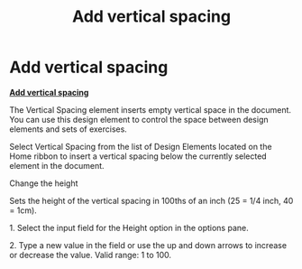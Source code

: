 ﻿---
title: Add vertical spacing
category: reference
---

# Add vertical spacing

**<u>Add vertical spacing</u>**

The Vertical Spacing element inserts empty vertical space in the document. You can use this design element to control the space between design elements and sets of exercises.

Select Vertical Spacing from the list of Design Elements located on the Home ribbon to insert a vertical spacing below the currently selected element in the document.

Change the height

Sets the height of the vertical spacing in 100ths of an inch (25 = 1/4 inch, 40 = 1cm).

1\. Select the input field for the Height option in the options pane.

2\. Type a new value in the field or use the up and down arrows to increase or decrease the value. Valid range: 1 to 100.
